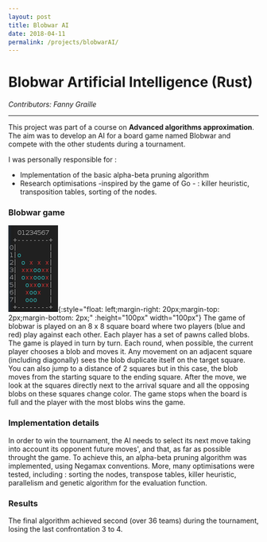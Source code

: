 ```yaml
---
layout: post
title: Blobwar AI
date: 2018-04-11
permalink: /projects/blobwarAI/
---
```


# Blobwar Artificial Intelligence (Rust)
_Contributors: Fanny Graille_
<hr />

This project was part of a course on **Advanced algorithms approximation**.
The aim was to develop an AI for a board game named Blobwar and compete with the other students during a tournament.

I was personally responsible for :
   * Implementation of the basic alpha-beta pruning algorithm
   * Research optimisations -inspired by the game of Go - : killer heuristic, transposition tables, sorting of the nodes.

### Blobwar game

![board.jpg](/static/projects/blobwar/blobwar.jpg "Blobwar board during a game"){:style="float: left;margin-right: 20px;margin-top: 2px;margin-bottom: 2px;" :height="100px" width="100px"}
The game of blobwar is played on an 8 x 8 square board where two players (blue and red) play against each other. Each player has a set of pawns called blobs. The game is played in turn by turn. Each round, when possible, the current player chooses a blob and moves it. Any movement on an adjacent square (including diagonally) sees the blob duplicate itself on the target square. You can also jump to a distance of 2 squares but in this case, the blob moves from the starting square to the ending square. After the move, we look at the squares directly next to the arrival square and all the opposing blobs on these squares change color.
The game stops when the board is full and the player with the most blobs wins the game.

### Implementation details

In order to win the tournament, the AI needs to select its next move taking into account its opponent future moves', and that, as far as possible throught the game.
To achieve this, an alpha-beta pruning algorithm was implemented, using Negamax conventions.
More, many optimisations were tested, including : sorting the nodes, transpose tables, killer heuristic, parallelism and genetic algorithm for the evaluation function.

### Results

The final algorithm achieved second (over 36 teams) during the tournament, losing the last confrontation 3 to 4.
